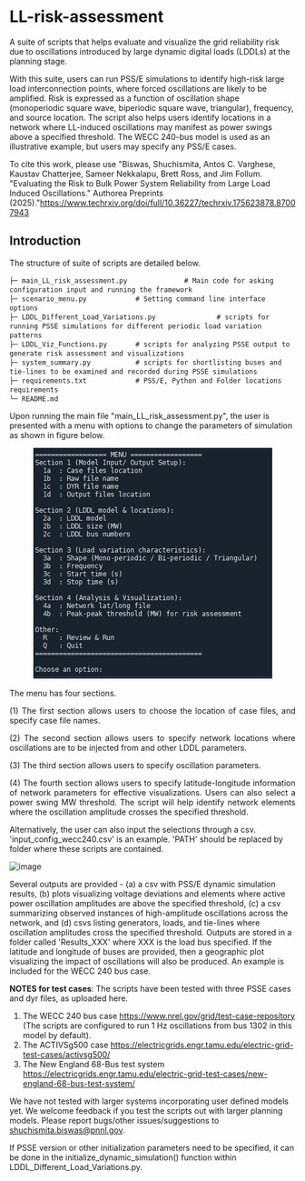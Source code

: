 # LL-risk-assessment
A suite of scripts that helps evaluate and visualize the grid reliability risk due to oscillations introduced by large dynamic digital loads (LDDLs) at the planning stage.

With this suite, users can run PSS/E simulations to identify high-risk large load interconnection points, where forced oscillations are likely to be amplified. Risk is expressed as a function of oscillation shape (monoperiodic square wave, biperiodic square wave, triangular), frequency, and source location. The script also helps users identify locations in a network where LL-induced oscillations may manifest as power swings above a specified threshold. The WECC 240-bus model is used as an illustrative example, but users may specify any PSS/E cases. 

To cite this work, please use "Biswas, Shuchismita, Antos C. Varghese, Kaustav Chatterjee, Sameer Nekkalapu, Brett Ross, and Jim Follum. "Evaluating the Risk to Bulk Power System Reliability from Large Load Induced Oscillations." Authorea Preprints (2025)."https://www.techrxiv.org/doi/full/10.36227/techrxiv.175623878.87007943

## Introduction
The structure of suite of scripts are detailed below.
```text
├─ main_LL_risk_assessment.py              # Main code for asking configuration input and running the framework
├─ scenario_menu.py            # Setting command line interface options
├─ LDDL_Different_Load_Variations.py               # scripts for running PSSE simulations for different periodic load variation patterns
├─ LDDL_Viz_Functions.py       # scripts for analyzing PSSE output to generate risk assessment and visualizations
├─ system_summary.py           # scripts for shortlisting buses and tie-lines to be examined and recorded during PSSE simulations
├─ requirements.txt            # PSS/E, Python and Folder locations requirements
└─ README.md
```

Upon running the main file "main_LL_risk_assessment.py", the user is presented with a menu with options to change the parameters of simulation as shown in figure below.
<p align="center">
  <img src="images/SS_CLI_menu_LDDL_tool.png" alt="Options to User" />
</p>

<p align="justify"> The menu has four sections. 
<p align="justify">  (1) The first section allows users to choose the location of case files, and specify case file names.
<p align="justify">  (2) The second section allows users to specify network locations where oscillations are to be injected from and other LDDL parameters. 
<p align="justify"> (3) The third section allows users to specify oscillation parameters.
<p align="justify">  (4) The fourth section allows users to specify latitude-longitude information of network parameters for effective visualizations. Users can also select a power swing MW threshold. The script will help identify network elements where the oscillation amplitude crosses the specified threshold.

Alternatively, the user can also input the selections through a csv. 'input_config_wecc240.csv' is an example. 'PATH' should be replaced by folder where these scripts are contained. 

<img width="327" height="341" alt="image" src="https://github.com/user-attachments/assets/3d17f6d7-6de8-4bb3-bc5f-156ad88c3262" />

  Several outputs are provided - (a) a csv with PSS/E dynamic simulation results, (b) plots visualizing voltage deviations and elements where active power oscillation amplitudes are above the specified threshold, (c) a csv summarizing observed instances of high-amplitude oscillations across the network, and (d) csvs listing generators, loads, and tie-lines where oscillation amplitudes cross the specified threshold. Outputs are stored in a folder called 'Results_XXX' where XXX is the load bus specified. If the latitude and longitude of buses are provided, then a geographic plot visualizing the impact of oscillations will also be produced. An example is included for the WECC 240 bus case. 

  **NOTES for test cases**:
The scripts have been tested with three PSSE cases and dyr files, as uploaded here. 
1) The WECC 240 bus case https://www.nrel.gov/grid/test-case-repository (The scripts are configured to run 1 Hz oscillations from bus 1302 in this model by default).
2) The ACTIVSg500 case https://electricgrids.engr.tamu.edu/electric-grid-test-cases/activsg500/
3) The New England 68-Bus test system https://electricgrids.engr.tamu.edu/electric-grid-test-cases/new-england-68-bus-test-system/

We have not tested with larger systems incorporating user defined models yet. We welcome feedback if you test the scripts out with larger planning models. Please report bugs/other issues/suggestions to shuchismita.biswas@pnnl.gov. 

If PSSE version or other initialization parameters need to be specified, it can be done in the initialize_dynamic_simulation() function within LDDL_Different_Load_Variations.py.
